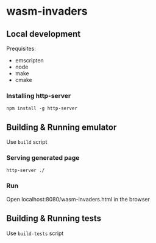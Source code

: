 # wasm-invaders

## Local development

Prequisites:
- emscripten
- node
- make
- cmake

### Installing http-server

`npm install -g http-server`

## Building & Running emulator

Use `build` script

### Serving generated page

`http-server ./`

### Run

Open localhost:8080/wasm-invaders.html in the browser

## Building & Running tests

Use `build-tests` script